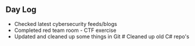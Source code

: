 
## Day Log

* Checked latest cybersecurity feeds/blogs
* Completed red team room - CTF exercise
* Updated and cleaned up some things in Git
		# Cleaned up old C# repo's
		




<!--stackedit_data:
eyJoaXN0b3J5IjpbODY4OTEyNDIsMzE4Nzg0MTM5LDE0MDgwMj
Y0MTgsLTE4NjIwNDU1NTQsLTEzNjA5MTUxMjMsNzMwOTk4MTE2
XX0=
-->